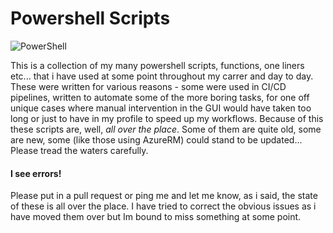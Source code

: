 # Powershell Scripts

<img src="https://raw.githubusercontent.com/jxmoore/powershellScripts/master/img/logo2.png" align="Center"
     title="PowerShell">

This is a collection of my many powershell scripts, functions, one liners etc... that i have used at some point throughout my carrer and day to day. These were written for various reasons - some were used in CI/CD pipelines, written to automate some of the more boring tasks, for one off unique cases where manual intervention in the GUI would have taken too long or just to have in my profile to speed up my workflows. Because of this these scripts are, well, _all over the place_. Some of them are quite old, some are new, some (like those using AzureRM) could stand to be updated... Please tread the waters carefully. 

#### I see errors!
Please put in a pull request or ping me and let me know, as i said, the state of these is all over the place. I have tried to correct the obvious issues as i have moved them over but Im bound to miss something at some point.


